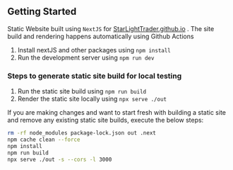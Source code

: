 ## Getting Started
Static Website built using `NextJS` for [StarLightTrader.github.io](https://starlighttrader.github.io/) . The site build and rendering happens automatically using Github Actions<br>

1. Install nextJS and other packages using `npm install`
2. Run the development server using `npm run dev`

### Steps to generate static site build for local testing
1. Run the static site build using `npm run build`
2. Render the static site locally using `npx serve ./out`

If you are making changes and want to start fresh with building a static site and remove any existing static site builds, execute the below steps:
```bash
rm -rf node_modules package-lock.json out .next
npm cache clean --force
npm install
npm run build
npx serve ./out -s --cors -l 3000
```



